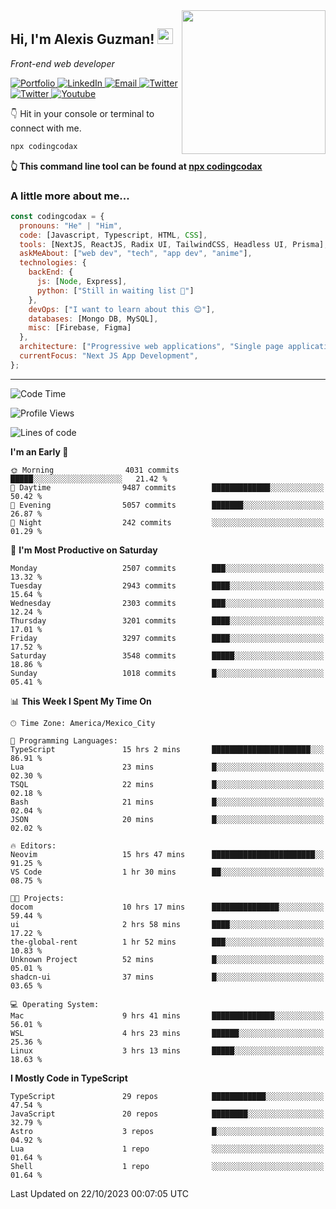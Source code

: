 <img align='right' src="https://media.giphy.com/media/M9gbBd9nbDrOTu1Mqx/giphy.gif" width="230">
<h2>Hi, I'm Alexis Guzman! <img src="https://media.giphy.com/media/hvRJCLFzcasrR4ia7z/giphy.gif" width="25px"></h2>
<p><em>Front-end web developer</em></p>

<p>
  <a href='https://www.codingcodax.dev' target='_blank'>
    <img alt='Portfolio' src='https://img.shields.io/badge/Portfolio-black?logo=vercel&style=flat-square'>
  </a>
  <a href='https://linkedin.com/in/codingcodax' target='_blank'>
    <img alt='LinkedIn' src='https://img.shields.io/badge/LinkedIn-black?logo=LinkedIn&style=flat-square'>
  </a>
  <a href='mailto:codingcodax@gmail.com' target='_blank'>
    <img alt='Email' src='https://img.shields.io/badge/Email-black?logo=Gmail&style=flat-square'>
  </a>
  <a href='https://twitter.com/codingcodax' target='_blank'>
    <img alt='Twitter' src='https://img.shields.io/badge/Twitter-black?logo=Twitter&style=flat-square'>
  </a>
  <a href='https://www.instagram.com/codingcodax' target='_blank'>
    <img alt='Twitter' src='https://img.shields.io/badge/Instagram-black?logo=Instagram&style=flat-square'>
  </a>
  <a href='https://www.youtube.com/@codingcodax' target='_blank'>
    <img alt='Youtube' src='https://img.shields.io/badge/YouTube-black?logo=Youtube&style=flat-square'>
  </a>
</p>

👇 Hit in your console or terminal to connect with me.

```bash
npx codingcodax
```
**👆 This command line tool can be found at [npx codingcodax](https://github.com/codingcodax/npx-codingcodax)**

<h3>A little more about me...</h3>

```javascript
const codingcodax = {
  pronouns: "He" | "Him",
  code: [Javascript, Typescript, HTML, CSS],
  tools: [NextJS, ReactJS, Radix UI, TailwindCSS, Headless UI, Prisma],
  askMeAbout: ["web dev", "tech", "app dev", "anime"],
  technologies: {
    backEnd: {
      js: [Node, Express],
      python: ["Still in waiting list 🥲"]
    },
    devOps: ["I want to learn about this 😊"],
    databases: [Mongo DB, MySQL],
    misc: [Firebase, Figma]
  },
  architecture: ["Progressive web applications", "Single page applications"],
  currentFocus: "Next JS App Development",
};
```

---

<!--START_SECTION:waka-->
![Code Time](http://img.shields.io/badge/Code%20Time-1%2C885%20hrs%2057%20mins-blue)

![Profile Views](http://img.shields.io/badge/Profile%20Views-7-blue)

![Lines of code](https://img.shields.io/badge/From%20Hello%20World%20I%27ve%20Written-9.0%20million%20lines%20of%20code-blue)

**I'm an Early 🐤** 

```text
🌞 Morning                4031 commits        █████░░░░░░░░░░░░░░░░░░░░   21.42 % 
🌆 Daytime                9487 commits        █████████████░░░░░░░░░░░░   50.42 % 
🌃 Evening                5057 commits        ███████░░░░░░░░░░░░░░░░░░   26.87 % 
🌙 Night                  242 commits         ░░░░░░░░░░░░░░░░░░░░░░░░░   01.29 % 
```
📅 **I'm Most Productive on Saturday** 

```text
Monday                   2507 commits        ███░░░░░░░░░░░░░░░░░░░░░░   13.32 % 
Tuesday                  2943 commits        ████░░░░░░░░░░░░░░░░░░░░░   15.64 % 
Wednesday                2303 commits        ███░░░░░░░░░░░░░░░░░░░░░░   12.24 % 
Thursday                 3201 commits        ████░░░░░░░░░░░░░░░░░░░░░   17.01 % 
Friday                   3297 commits        ████░░░░░░░░░░░░░░░░░░░░░   17.52 % 
Saturday                 3548 commits        █████░░░░░░░░░░░░░░░░░░░░   18.86 % 
Sunday                   1018 commits        █░░░░░░░░░░░░░░░░░░░░░░░░   05.41 % 
```


📊 **This Week I Spent My Time On** 

```text
🕑︎ Time Zone: America/Mexico_City

💬 Programming Languages: 
TypeScript               15 hrs 2 mins       ██████████████████████░░░   86.91 % 
Lua                      23 mins             █░░░░░░░░░░░░░░░░░░░░░░░░   02.30 % 
TSQL                     22 mins             █░░░░░░░░░░░░░░░░░░░░░░░░   02.18 % 
Bash                     21 mins             █░░░░░░░░░░░░░░░░░░░░░░░░   02.04 % 
JSON                     20 mins             █░░░░░░░░░░░░░░░░░░░░░░░░   02.02 % 

🔥 Editors: 
Neovim                   15 hrs 47 mins      ███████████████████████░░   91.25 % 
VS Code                  1 hr 30 mins        ██░░░░░░░░░░░░░░░░░░░░░░░   08.75 % 

🐱‍💻 Projects: 
docom                    10 hrs 17 mins      ███████████████░░░░░░░░░░   59.44 % 
ui                       2 hrs 58 mins       ████░░░░░░░░░░░░░░░░░░░░░   17.22 % 
the-global-rent          1 hr 52 mins        ███░░░░░░░░░░░░░░░░░░░░░░   10.83 % 
Unknown Project          52 mins             █░░░░░░░░░░░░░░░░░░░░░░░░   05.01 % 
shadcn-ui                37 mins             █░░░░░░░░░░░░░░░░░░░░░░░░   03.65 % 

💻 Operating System: 
Mac                      9 hrs 41 mins       ██████████████░░░░░░░░░░░   56.01 % 
WSL                      4 hrs 23 mins       ██████░░░░░░░░░░░░░░░░░░░   25.36 % 
Linux                    3 hrs 13 mins       █████░░░░░░░░░░░░░░░░░░░░   18.63 % 
```

**I Mostly Code in TypeScript** 

```text
TypeScript               29 repos            ████████████░░░░░░░░░░░░░   47.54 % 
JavaScript               20 repos            ████████░░░░░░░░░░░░░░░░░   32.79 % 
Astro                    3 repos             █░░░░░░░░░░░░░░░░░░░░░░░░   04.92 % 
Lua                      1 repo              ░░░░░░░░░░░░░░░░░░░░░░░░░   01.64 % 
Shell                    1 repo              ░░░░░░░░░░░░░░░░░░░░░░░░░   01.64 % 
```




 Last Updated on 22/10/2023 00:07:05 UTC
<!--END_SECTION:waka-->

